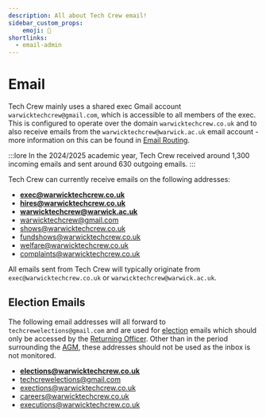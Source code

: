 ```yaml
---
description: All about Tech Crew email!
sidebar_custom_props:
    emoji: 📧
shortlinks:
  - email-admin
---
```


# Email
Tech Crew mainly uses a shared exec Gmail account `warwicktechcrew@gmail.com`, which is accessible to all members of the
exec. This is configured to operate over the domain `warwicktechcrew.co.uk` and to also receive emails from the 
`warwicktechcrew@warwick.ac.uk` email account - more information on this can be found in
[Email Routing](03-routing/index.md).

:::lore
In the 2024/2025 academic year, Tech Crew received around 1,300 incoming emails and sent around 630 outgoing emails.
:::

Tech Crew can currently receive emails on the following addresses:
* **exec@warwicktechcrew.co.uk**
* **hires@warwicktechcrew.co.uk**
* **warwicktechcrew@warwick.ac.uk**
* warwicktechcrew@gmail.com
* shows@warwicktechcrew.co.uk
* fundshows@warwicktechcrew.co.uk
* welfare@warwicktechcrew.co.uk
* complaints@warwicktechcrew.co.uk

All emails sent from Tech Crew will typically originate from `exec@warwicktechcrew.co.uk` or
`warwicktechcrew@warwick.ac.uk`.

## Election Emails

The following email addresses will all forward to `techcrewelections@gmail.com` and are used for
[election](/wiki/tech-crew/democracy/agm) emails which should only be accessed by the
[Returning Officer](/wiki/tech-crew/democracy/). Other than in the period surrounding the
[AGM](/wiki/tech-crew/democracy/agm), these addresses should not be used as the inbox is not monitored.
* **elections@warwicktechcrew.co.uk**
* techcrewelections@gmail.com
* exections@warwicktechcrew.co.uk
* careers@warwicktechcrew.co.uk
* executions@warwicktechcrew.co.uk